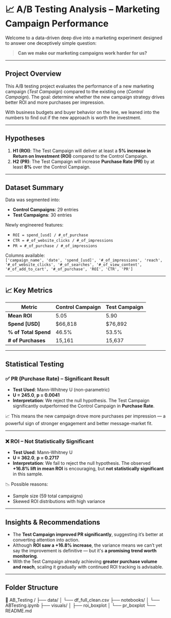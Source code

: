 # 📈 A/B Testing Analysis – Marketing Campaign Performance

Welcome to a data-driven deep dive into a marketing experiment designed to answer one deceptively simple question:

> **Can we make our marketing campaigns work harder for us?**

---

##  Project Overview

This A/B testing project evaluates the performance of a new marketing campaign (*Test Campaign*) compared to the existing one (*Control Campaign*). The goal: determine whether the new campaign strategy drives better ROI and more purchases per impression.

With business budgets and buyer behavior on the line, we leaned into the numbers to find out if the new approach is worth the investment.

---

##  Hypotheses

1. **H1 (ROI)**: The Test Campaign will deliver at least a **5% increase in Return on Investment (ROI)** compared to the Control Campaign.
2. **H2 (PR)**: The Test Campaign will increase **Purchase Rate (PR)** by at least **8%** over the Control Campaign.

---

##  Dataset Summary

Data was segmented into:

- **Control Campaigns**: 29 entries  
- **Test Campaigns**: 30 entries

Newly engineered features:

- `ROI = spend_[usd] / #_of_purchase`
- `CTR = #_of_website_clicks / #_of_impressions`
- `PR = #_of_purchase / #_of_impressions`

Columns available:  
`['campaign_name', 'date', 'spend_[usd]', '#_of_impressions', 'reach', '#_of_website_clicks', '#_of_searches', '#_of_view_content', '#_of_add_to_cart', '#_of_purchase', 'ROI', 'CTR', 'PR']`

---

## 📈 Key Metrics

| Metric               | Control Campaign | Test Campaign |
|----------------------|------------------|----------------|
| **Mean ROI**         | 5.05             | 5.90           |
| **Spend [USD]**      | $66,818          | $76,892        |
| **% of Total Spend** | 46.5%            | 53.5%          |
| **# of Purchases**   | 15,161           | 15,637         |

---

## Statistical Testing

### ✅ PR (Purchase Rate) – **Significant Result**

- **Test Used**: Mann-Whitney U (non-parametric)
- **U = 245.0**, **p = 0.0041**
- **Interpretation**: We reject the null hypothesis. The Test Campaign significantly outperformed the Control Campaign in **Purchase Rate**.

📈 This means the new campaign drove more purchases per impression — a powerful sign of stronger engagement and better message-market fit.

---

### ❌ ROI – **Not Statistically Significant**

- **Test Used**: Mann-Whitney U
- **U = 362.0**, **p = 0.2717**
- **Interpretation**: We fail to reject the null hypothesis. The observed **+16.8% lift in mean ROI** is encouraging, but **not statistically significant** in this sample.

📉 Possible reasons:
- Sample size (59 total campaigns)
- Skewed ROI distributions with high variance

---

## Insights & Recommendations

- The **Test Campaign improved PR significantly**, suggesting it’s better at converting attention into action.
- Although **ROI saw a +16.8% increase**, the variance means we can’t yet say the improvement is definitive — but it's **a promising trend worth monitoring**.
- With the Test Campaign already achieving **greater purchase volume and reach**, scaling it gradually with continued ROI tracking is advisable.

---

## Folder Structure
📁 AB_Testing /
├── data/
│ └── df_full_clean.csv
├── notebooks/
│ └── ABTesting.ipynb
├── visuals/
│ ├── roi_boxplot
│ └── pr_boxplot
└── README.md

